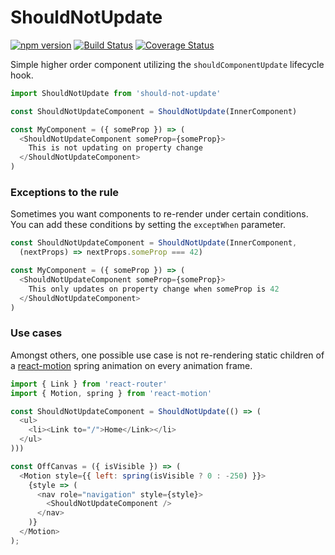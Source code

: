 # ShouldNotUpdate
[![npm version](https://badge.fury.io/js/should-not-update.svg)](https://badge.fury.io/js/should-not-update) [![Build Status](https://travis-ci.org/codepunkt/should-not-update.svg?branch=master)](https://travis-ci.org/codepunkt/should-not-update) [![Coverage Status](https://coveralls.io/repos/github/codepunkt/should-not-update/badge.svg?branch=master)](https://coveralls.io/github/codepunkt/should-not-update?branch=master)

Simple higher order component utilizing the `shouldComponentUpdate` lifecycle hook.
```javascript
import ShouldNotUpdate from 'should-not-update'

const ShouldNotUpdateComponent = ShouldNotUpdate(InnerComponent)

const MyComponent = ({ someProp }) => (
  <ShouldNotUpdateComponent someProp={someProp}>
    This is not updating on property change
  </ShouldNotUpdateComponent>
)
```

### Exceptions to the rule
Sometimes you want components to re-render under certain conditions. You can add these conditions by setting the `exceptWhen` parameter.
```javascript
const ShouldNotUpdateComponent = ShouldNotUpdate(InnerComponent,
  (nextProps) => nextProps.someProp === 42)

const MyComponent = ({ someProp }) => (
  <ShouldNotUpdateComponent someProp={someProp}>
    This only updates on property change when someProp is 42
  </ShouldNotUpdateComponent>
)
```

### Use cases
Amongst others, one possible use case is not re-rendering static children of a [react-motion](https://github.com/chenglou/react-motion) spring animation on every animation frame.
```javascript
import { Link } from 'react-router'
import { Motion, spring } from 'react-motion'

const ShouldNotUpdateComponent = ShouldNotUpdate(() => (
  <ul>
    <li><Link to="/">Home</Link></li>
  </ul>
)))

const OffCanvas = ({ isVisible }) => (
  <Motion style={{ left: spring(isVisible ? 0 : -250) }}>
    {style => (
      <nav role="navigation" style={style}>
        <ShouldNotUpdateComponent />
      </nav>
    )}
  </Motion>
);
```
